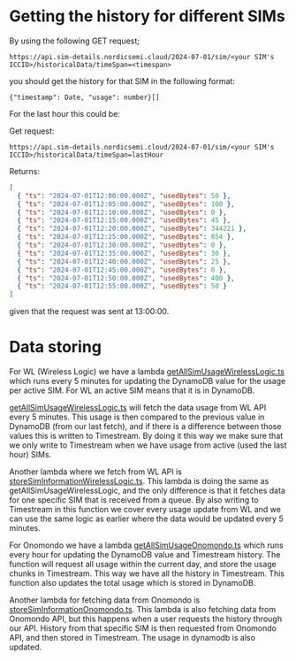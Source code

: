 # Getting the history for different SIMs

By using the following GET request;

```
https://api.sim-details.nordicsemi.cloud/2024-07-01/sim/<your SIM's ICCID>/historicalData/timeSpan=<timespan>
```

you should get the history for that SIM in the following format:

```
{"timestamp": Date, "usage": number}[]
```

For the last hour this could be:

Get request:

```
https://api.sim-details.nordicsemi.cloud/2024-07-01/sim/<your SIM's ICCID>/historicalData/timeSpan=lastHour
```

Returns:

```json
[
  { "ts": "2024-07-01T12:00:00.000Z", "usedBytes": 50 },
  { "ts": "2024-07-01T12:05:00.000Z", "usedBytes": 100 },
  { "ts": "2024-07-01T12:10:00.000Z", "usedBytes": 0 },
  { "ts": "2024-07-01T12:15:00.000Z", "usedBytes": 45 },
  { "ts": "2024-07-01T12:20:00.000Z", "usedBytes": 344221 },
  { "ts": "2024-07-01T12:25:00.000Z", "usedBytes": 854 },
  { "ts": "2024-07-01T12:30:00.000Z", "usedBytes": 0 },
  { "ts": "2024-07-01T12:35:00.000Z", "usedBytes": 30 },
  { "ts": "2024-07-01T12:40:00.000Z", "usedBytes": 25 },
  { "ts": "2024-07-01T12:45:00.000Z", "usedBytes": 0 },
  { "ts": "2024-07-01T12:50:00.000Z", "usedBytes": 400 },
  { "ts": "2024-07-01T12:55:00.000Z", "usedBytes": 50 }
]
```

given that the request was sent at 13:00:00.

# Data storing

For WL (Wireless Logic) we have a lambda
[getAllSimUsageWirelessLogic.ts](./getAllSimUsageWirelessLogic.ts) which runs
every 5 minutes for updating the DynamoDB value for the usage per active SIM.
For WL an active SIM means that it is in DynamoDB.

[getAllSimUsageWirelessLogic.ts](./getAllSimUsageWirelessLogic.ts) will fetch
the data usage from WL API every 5 minutes. This usage is then compared to the
previous value in DynamoDB (from our last fetch), and if there is a difference
between those values this is written to Timestream. By doing it this way we make
sure that we only write to Timestream when we have usage from active (used the
last hour) SIMs.

Another lambda where we fetch from WL API is
[storeSimInformationWirelessLogic.ts](./storeSimInformationWirelessLogic.ts).
This lambda is doing the same as getAllSimUsageWirelessLogic, and the only
difference is that it fetches data for one specific SIM that is received from a
queue. By also writing to Timestream in this function we cover every usage
update from WL and we can use the same logic as earlier where the data would be
updated every 5 minutes.

For Onomondo we have a lambda
[getAllSimUsageOnomondo.ts](./getAllSimUsageOnomondo.ts) which runs every hour
for updating the DynamoDB value and Timestream history. The function will
request all usage within the current day, and store the usage chunks in
Timestream. This way we have all the history in Timestream. This function also
updates the total usage which is stored in DynamoDB.

Another lambda for fetching data from Onomondo is
[storeSimInformationOnomondo.ts](./storeSimInformationOnomondo.ts). This lambda
is also fetching data from Onomondo API, but this happens when a user requests
the history through our API. History from that specific SIM is then requested
from Onomondo API, and then stored in Timestream. The usage in dynamodb is also
updated.
